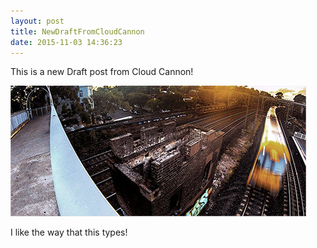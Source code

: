```yaml
---
layout: post
title: NewDraftFromCloudCannon
date: 2015-11-03 14:36:23
---
```



This is a new Draft post from Cloud Cannon!

![](/uploads/versions/pic01---x----473-209x---.jpg)

I like the way that this types!